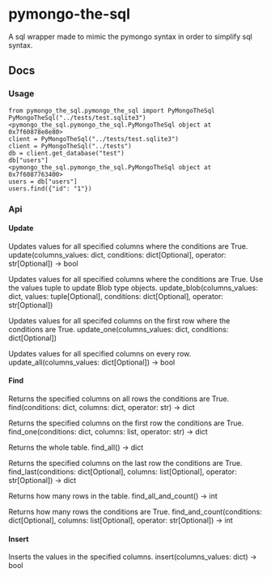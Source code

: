 # pymongo-the-sql
A sql wrapper made to mimic the pymongo syntax in order to simplify sql syntax.

## Docs

### Usage

    from pymongo_the_sql.pymongo_the_sql import PyMongoTheSql
    PyMongoTheSql("../tests/test.sqlite3")
    <pymongo_the_sql.pymongo_the_sql.PyMongoTheSql object at 0x7f60878e8e80>
    client = PyMongoTheSql("../tests/test.sqlite3")
    client = PyMongoTheSql("../tests")
    db = client.get_database("test")
    db["users"]
    <pymongo_the_sql.pymongo_the_sql.PyMongoTheSql object at 0x7f6087763400>
    users = db["users"]
    users.find({"id": "1"})

### Api

#### Update

Updates values for all specified columns where the conditions are True.
    update(columns_values: dict, conditions: dict[Optional], operator: str[Optional]) -> bool

Updates values for all specified columns where the conditions are True. Use the values tuple to update Blob type objects.
    update_blob(columns_values: dict, values: tuple[Optional], conditions: dict[Optional], operator: str[Optional])

Updates values for all specifed columns on the first row where the conditions are True.
    update_one(columns_values: dict, conditions: dict[Optional])

Updates values for all specified columns on every row.
    update_all(columns_values: dict[Optional]) -> bool

#### Find

Returns the specified columns on all rows the conditions are True.
    find(conditions: dict, columns: dict, operator: str) -> dict

Returns the specified columns on the first row the conditions are True.
    find_one(conditions: dict, columns: list, operator: str) -> dict

Returns the whole table.
    find_all() -> dict

Returns the specified columns on the last row the conditions are True.
    find_last(conditions: dict[Optional], columns: list[Optional], operator: str[Optional]) -> dict

Returns how many rows in the table.
    find_all_and_count() -> int

Returns how many rows the conditions are True.
    find_and_count(conditions: dict[Optional], columns: list[Optional], operator: str[Optional]) -> int

#### Insert

Inserts the values in the specified columns.
    insert(columns_values: dict) -> bool